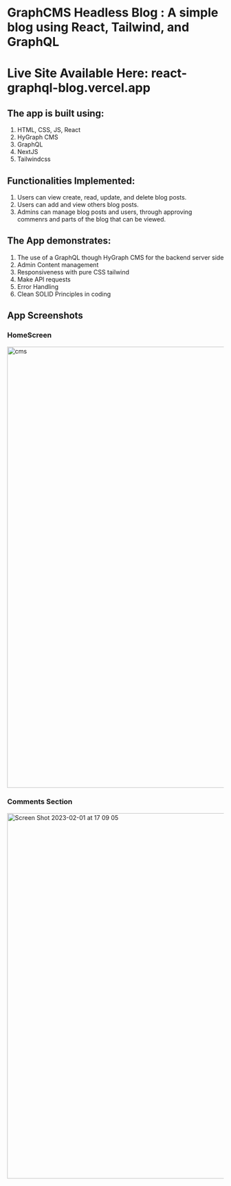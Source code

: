 # GraphCMS Headless Blog : A simple blog using React, Tailwind, and GraphQL

# Live Site Available Here: react-graphql-blog.vercel.app

## The app is built using:
1. HTML, CSS, JS, React
2. HyGraph CMS
3. GraphQL
4. NextJS
5. Tailwindcss


## Functionalities Implemented:
1. Users can view create, read, update, and delete blog posts.
2. Users can add and view others blog posts.
3. Admins can manage blog posts and users, through approving commenrs and parts of the blog that can be viewed.


## The App demonstrates:
1. The use of a GraphQL though HyGraph CMS for the backend server side
2. Admin Content management
3. Responsiveness with pure CSS tailwind
4. Make API requests
7. Error Handling
8. Clean SOLID Principles in coding

## App Screenshots

### HomeScreen
<img width="1026" alt="cms" src="https://user-images.githubusercontent.com/20219448/216388242-18c947a6-c284-41ee-ad0d-62128f5b5b65.png">

### Comments Section
<img width="850" alt="Screen Shot 2023-02-01 at 17 09 05" src="https://user-images.githubusercontent.com/20219448/216388301-ed9471e0-e1e2-40a9-8ee1-0e4a88c5777e.png">

